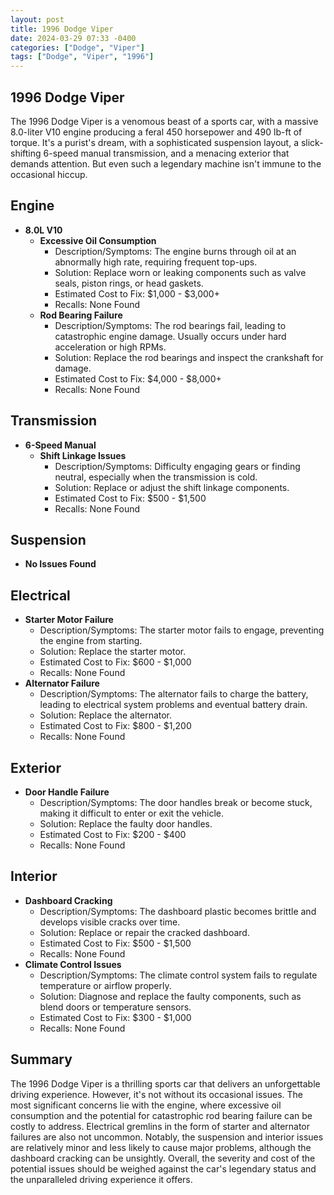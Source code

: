 ```yaml
---
layout: post
title: 1996 Dodge Viper
date: 2024-03-29 07:33 -0400
categories: ["Dodge", "Viper"]
tags: ["Dodge", "Viper", "1996"]
---
```

## 1996 Dodge Viper

The 1996 Dodge Viper is a venomous beast of a sports car, with a massive 8.0-liter V10 engine producing a feral 450 horsepower and 490 lb-ft of torque. It's a purist's dream, with a sophisticated suspension layout, a slick-shifting 6-speed manual transmission, and a menacing exterior that demands attention. But even such a legendary machine isn't immune to the occasional hiccup.

## Engine
- **8.0L V10**
  - **Excessive Oil Consumption**
    - Description/Symptoms: The engine burns through oil at an abnormally high rate, requiring frequent top-ups.
    - Solution: Replace worn or leaking components such as valve seals, piston rings, or head gaskets.
    - Estimated Cost to Fix: $1,000 - $3,000+
    - Recalls: None Found
  - **Rod Bearing Failure**
    - Description/Symptoms: The rod bearings fail, leading to catastrophic engine damage. Usually occurs under hard acceleration or high RPMs.
    - Solution: Replace the rod bearings and inspect the crankshaft for damage.
    - Estimated Cost to Fix: $4,000 - $8,000+
    - Recalls: None Found

## Transmission
- **6-Speed Manual**
  - **Shift Linkage Issues**
    - Description/Symptoms: Difficulty engaging gears or finding neutral, especially when the transmission is cold.
    - Solution: Replace or adjust the shift linkage components.
    - Estimated Cost to Fix: $500 - $1,500
    - Recalls: None Found

## Suspension
- **No Issues Found**

## Electrical
- **Starter Motor Failure**
    - Description/Symptoms: The starter motor fails to engage, preventing the engine from starting.
    - Solution: Replace the starter motor.
    - Estimated Cost to Fix: $600 - $1,000
    - Recalls: None Found
- **Alternator Failure**
    - Description/Symptoms: The alternator fails to charge the battery, leading to electrical system problems and eventual battery drain.
    - Solution: Replace the alternator.
    - Estimated Cost to Fix: $800 - $1,200
    - Recalls: None Found

## Exterior
- **Door Handle Failure**
    - Description/Symptoms: The door handles break or become stuck, making it difficult to enter or exit the vehicle.
    - Solution: Replace the faulty door handles.
    - Estimated Cost to Fix: $200 - $400
    - Recalls: None Found

## Interior
- **Dashboard Cracking**
    - Description/Symptoms: The dashboard plastic becomes brittle and develops visible cracks over time.
    - Solution: Replace or repair the cracked dashboard.
    - Estimated Cost to Fix: $500 - $1,500
    - Recalls: None Found
- **Climate Control Issues**
    - Description/Symptoms: The climate control system fails to regulate temperature or airflow properly.
    - Solution: Diagnose and replace the faulty components, such as blend doors or temperature sensors.
    - Estimated Cost to Fix: $300 - $1,000
    - Recalls: None Found

## Summary

The 1996 Dodge Viper is a thrilling sports car that delivers an unforgettable driving experience. However, it's not without its occasional issues. The most significant concerns lie with the engine, where excessive oil consumption and the potential for catastrophic rod bearing failure can be costly to address. Electrical gremlins in the form of starter and alternator failures are also not uncommon. Notably, the suspension and interior issues are relatively minor and less likely to cause major problems, although the dashboard cracking can be unsightly. Overall, the severity and cost of the potential issues should be weighed against the car's legendary status and the unparalleled driving experience it offers.
